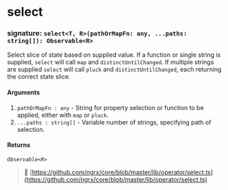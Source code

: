 # select
### signature: `select<T, R>(pathOrMapFn: any, ...paths: string[]): Observable<R>`

Select slice of state based on supplied value. If a function or single string is supplied, `select` will call `map`
and `distinctUntilChanged`. If multiple strings are supplied `select` will call `pluck` and `distinctUntilChanged`, each returning the correct state slice.

#### Arguments

1. `pathOrMapFn : any` - String for property selection or function to be applied, either with `map` or `pluck`. 
2. `...paths : string[]` - Variable number of strings, specifying path of selection.

#### Returns
*`Observable<R>`*

> :file_folder: [https://github.com/ngrx/core/blob/master/lib/operator/select.ts](https://github.com/ngrx/core/blob/master/lib/operator/select.ts)